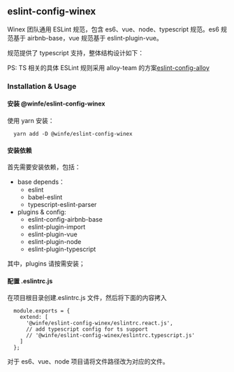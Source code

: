 ## eslint-config-winex

Winex 团队通用 ESLint 规范，包含 es6、vue、node、typescript 规范。es6 规范基于 airbnb-base，vue 规范基于 eslint-plugin-vue。

规范提供了 typescript 支持，整体结构设计如下：

PS: TS 相关的具体 ESLint 规则采用 alloy-team 的方案[eslint-config-alloy](https://github.com/AlloyTeam/eslint-config-alloy/blob/master/typescript.js)

### Installation & Usage

#### 安装 @winfe/eslint-config-winex

使用 yarn 安装：

```
  yarn add -D @winfe/eslint-config-winex
```

#### 安装依赖

首先需要安装依赖，包括：

- base depends：
  - eslint
  - babel-eslint
  - typescript-eslint-parser
- plugins & config:
  - eslint-config-airbnb-base
  - eslint-plugin-import
  - eslint-plugin-vue
  - eslint-plugin-node
  - eslint-plugin-typescript

其中，plugins 请按需安装；

#### 配置 .eslintrc.js

在项目根目录创建.eslintrc.js 文件，然后将下面的内容拷入

```
  module.exports = {
    extend: [
      '@winfe/eslint-config-winex/eslintrc.react.js',
      // add typescript config for ts support
      // '@winfe/eslint-config-winex/eslintrc.typescript.js'
    ]
  };
```

对于 es6、vue、node 项目请将文件路径改为对应的文件。
